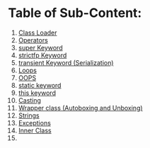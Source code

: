 # Table of Sub-Content:
1. [Class Loader](https://github.com/siddarthjha/Java-Programs/blob/master/Basics%20Java/src/Practice/ClassLoader.java)
2. [Operators](https://github.com/siddarthjha/Java-Programs/blob/master/Basics%20Java/src/Practice/Operators.java)
3. [super Keyword](https://github.com/siddarthjha/Java-Programs/blob/master/Basics%20Java/src/Practice/Super.java)
4. [strictfp Keyword](https://github.com/siddarthjha/Java-Programs/blob/master/Basics%20Java/src/Practice/Strictfp.java)
5. [transient Keyword (Serialization)](https://github.com/siddarthjha/Java-Programs/blob/master/Basics%20Java/Transient/Transient.java)
6. [Loops](https://github.com/siddarthjha/Java-Programs/blob/master/Basics%20Java/src/Practice/Loops.java)
7. [OOPS](https://github.com/siddarthjha/Java-Programs/blob/master/Basics%20Java/src/Practice/OOPS.java)
8. [static keyword](https://github.com/siddarthjha/Java-Programs/blob/master/Basics%20Java/src/Practice/Static.java)
9. [this keyword](https://github.com/siddarthjha/Java-Programs/blob/master/Basics%20Java/src/Practice/This.java)
10. [Casting](https://github.com/siddarthjha/Java-Programs/blob/master/Basics%20Java/src/Practice/Casting.java)
11. [Wrapper class (Autoboxing and Unboxing)](https://github.com/siddarthjha/Java-Programs/blob/master/Basics%20Java/src/Practice/Wrapper.java)
12. [Strings](https://github.com/siddarthjha/Java-Programs/blob/master/Basics%20Java/src/Practice/Strings.java)
13. [Exceptions](https://github.com/siddarthjha/Java-Programs/blob/master/Basics%20Java/src/Practice/Exceptions.java)
14. [Inner Class]()
15. []() 


